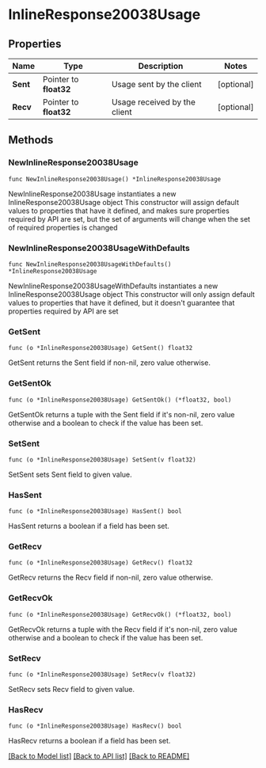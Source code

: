 # InlineResponse20038Usage

## Properties

Name | Type | Description | Notes
------------ | ------------- | ------------- | -------------
**Sent** | Pointer to **float32** | Usage sent by the client | [optional] 
**Recv** | Pointer to **float32** | Usage received by the client | [optional] 

## Methods

### NewInlineResponse20038Usage

`func NewInlineResponse20038Usage() *InlineResponse20038Usage`

NewInlineResponse20038Usage instantiates a new InlineResponse20038Usage object
This constructor will assign default values to properties that have it defined,
and makes sure properties required by API are set, but the set of arguments
will change when the set of required properties is changed

### NewInlineResponse20038UsageWithDefaults

`func NewInlineResponse20038UsageWithDefaults() *InlineResponse20038Usage`

NewInlineResponse20038UsageWithDefaults instantiates a new InlineResponse20038Usage object
This constructor will only assign default values to properties that have it defined,
but it doesn't guarantee that properties required by API are set

### GetSent

`func (o *InlineResponse20038Usage) GetSent() float32`

GetSent returns the Sent field if non-nil, zero value otherwise.

### GetSentOk

`func (o *InlineResponse20038Usage) GetSentOk() (*float32, bool)`

GetSentOk returns a tuple with the Sent field if it's non-nil, zero value otherwise
and a boolean to check if the value has been set.

### SetSent

`func (o *InlineResponse20038Usage) SetSent(v float32)`

SetSent sets Sent field to given value.

### HasSent

`func (o *InlineResponse20038Usage) HasSent() bool`

HasSent returns a boolean if a field has been set.

### GetRecv

`func (o *InlineResponse20038Usage) GetRecv() float32`

GetRecv returns the Recv field if non-nil, zero value otherwise.

### GetRecvOk

`func (o *InlineResponse20038Usage) GetRecvOk() (*float32, bool)`

GetRecvOk returns a tuple with the Recv field if it's non-nil, zero value otherwise
and a boolean to check if the value has been set.

### SetRecv

`func (o *InlineResponse20038Usage) SetRecv(v float32)`

SetRecv sets Recv field to given value.

### HasRecv

`func (o *InlineResponse20038Usage) HasRecv() bool`

HasRecv returns a boolean if a field has been set.


[[Back to Model list]](../README.md#documentation-for-models) [[Back to API list]](../README.md#documentation-for-api-endpoints) [[Back to README]](../README.md)



